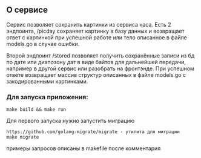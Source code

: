 ## О сервисе
Сервис позволяет сохранить картинки из сервиса наса.
Есть 2 эндпоинта, /picday сохраняет картинку в базу данных и возвращает ответ c картинкой при успешной работе или тело описанное в файле models.go в случае ошибки.

Второй эндпоинт /stored позволяет получить сохранённые записи из бд по дате или диапозону дат в виде байтов для дальнейшей передачи, например в другой сервис или разобрать на фронтэнде. При успешном ответе возвращает массив структур описанных в файле models.go с закодированными картинками.


### Для запуска приложения:

```
make build && make run
```

Для первого запуска нужно запустить миграцию

```
https://github.com/golang-migrate/migrate - утилита для миграции
make migrate
```

примеры запросов описаны в makefile после комментария

